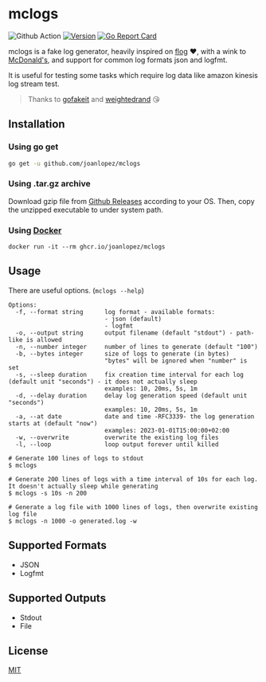 # mclogs

![Github Action](https://github.com/joanlopez/mclogs/actions/workflows/test-and-build.yml/badge.svg?branch=main)
[![Version](https://img.shields.io/github/release/joanlopez/mclogs.svg?style=flat-square)](https://github.com/joanlopez/mclogs/releases/latest)
[![Go Report Card](https://goreportcard.com/badge/github.com/joanlopez/mclogs)](https://goreportcard.com/report/github.com/joanlopez/mclogs)

mclogs is a fake log generator, heavily inspired on [flog](https://github.com/mingrammer/flog) ❤️, with a wink to [McDonald's](https://mcdonalds.com/), and support for common log formats json and logfmt.

It is useful for testing some tasks which require log data like amazon kinesis log stream test.

> Thanks to [gofakeit](https://github.com/brianvoe/gofakeit) and [weightedrand](https://github.com/mroth/weightedrand/) 😘

## Installation

### Using go get

```bash
go get -u github.com/joanlopez/mclogs
```

### Using .tar.gz archive

Download gzip file from [Github Releases](https://github.com/joanlopez/mclogs/releases/latest) according to your OS. Then, copy the unzipped executable to under system path.

### Using [Docker](https://www.docker.com)

```
docker run -it --rm ghcr.io/joanlopez/mclogs
```

## Usage

There are useful options. (`mclogs --help`)

```console
Options:
  -f, --format string      log format - available formats:
                           - json (default)
                           - logfmt
  -o, --output string      output filename (default "stdout") - path-like is allowed 
  -n, --number integer     number of lines to generate (default "100")
  -b, --bytes integer      size of logs to generate (in bytes)
                           "bytes" will be ignored when "number" is set
  -s, --sleep duration     fix creation time interval for each log (default unit "seconds") - it does not actually sleep
                           examples: 10, 20ms, 5s, 1m
  -d, --delay duration     delay log generation speed (default unit "seconds")
                           examples: 10, 20ms, 5s, 1m
  -a, --at date            date and time -RFC3339- the log generation starts at (default "now")
                           examples: 2023-01-01T15:00:00+02:00
  -w, --overwrite          overwrite the existing log files
  -l, --loop               loop output forever until killed
```

```console
# Generate 100 lines of logs to stdout
$ mclogs

# Generate 200 lines of logs with a time interval of 10s for each log. It doesn't actually sleep while generating
$ mclogs -s 10s -n 200 

# Generate a log file with 1000 lines of logs, then overwrite existing log file
$ mclogs -n 1000 -o generated.log -w
```

## Supported Formats

- JSON
- Logfmt

## Supported Outputs

- Stdout
- File

## License

[MIT](LICENSE)
